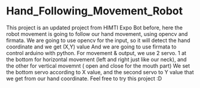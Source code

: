 # Hand_Following_Movement_Robot
This project is an updated project from HIMTI Expo Bot before, here the robot movement is going to follow our hand movement, using opencv and firmata.
We are going to use opencv for the input, so it will detect the hand coordinate and we get (X,Y) value
And we are going to use firmata to control arduino with python.
For movement & output, we use 2 servo. 1 at the bottom for horizontal movement (left and right just like our neck), and the other for vertical movemnt ( open and close for the mouth part)
We set the bottom servo according to X value, and the second servo to Y value that we get from our hand coordinate.
Feel free to try this project :D
